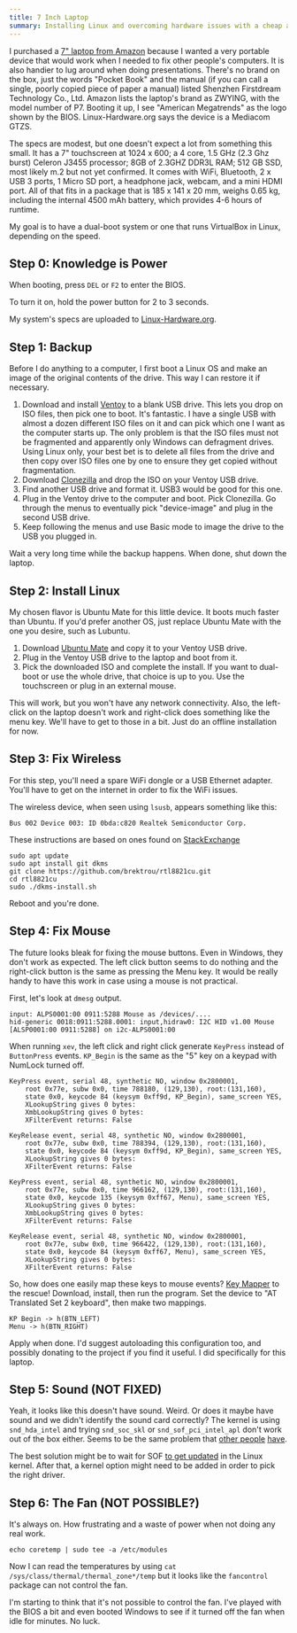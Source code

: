 ```yaml
---
title: 7 Inch Laptop
summary: Installing Linux and overcoming hardware issues with a cheap and small laptop.
---
```


I purchased a [7" laptop from Amazon](https://smile.amazon.com/gp/product/B09CQ22335/ref=ppx_yo_dt_b_asin_title_o04_s00?ie=UTF8&th=1) because I wanted a very portable device that would work when I needed to fix other people's computers. It is also handier to lug around when doing presentations. There's no brand on the box, just the words "Pocket Book" and the manual (if you can call a single, poorly copied piece of paper a manual) listed Shenzhen Firstdream Technology Co., Ltd. Amazon lists the laptop's brand as ZWYING, with the model number of P7. Booting it up, I see "American Megatrends" as the logo shown by the BIOS. Linux-Hardware.org says the device is a Mediacom GTZS.

The specs are modest, but one doesn't expect a lot from something this small. It has a 7" touchscreen at 1024 x 600; a 4 core, 1.5 GHz (2.3 Ghz burst) Celeron J3455 processor; 8GB of 2.3GHZ DDR3L RAM; 512 GB SSD, most likely m.2 but not yet confirmed. It comes with WiFi, Bluetooth, 2 x USB 3 ports, 1 Micro SD port, a headphone jack, webcam, and a mini HDMI port. All of that fits in a package that is 185 x 141 x 20 mm, weighs 0.65 kg, including the internal 4500 mAh battery, which provides 4-6 hours of runtime.

My goal is to have a dual-boot system or one that runs VirtualBox in Linux, depending on the speed.


Step 0: Knowledge is Power
--------------------------

When booting, press `DEL` or `F2` to enter the BIOS.

To turn it on, hold the power button for 2 to 3 seconds.

My system's specs are uploaded to [Linux-Hardware.org](https://linux-hardware.org/?probe=a2a881793d).


Step 1: Backup
--------------

Before I do anything to a computer, I first boot a Linux OS and make an image of the original contents of the drive. This way I can restore it if necessary.

1. Download and install [Ventoy](https://www.ventoy.net/en/download.html) to a blank USB drive. This lets you drop on ISO files, then pick one to boot. It's fantastic. I have a single USB with almost a dozen different ISO files on it and can pick which one I want as the computer starts up. The only problem is that the ISO files must not be fragmented and apparently only Windows can defragment drives. Using Linux only, your best bet is to delete all files from the drive and then copy over ISO files one by one to ensure they get copied without fragmentation.
2. Download [Clonezilla](https://clonezilla.org/downloads.php) and drop the ISO on your Ventoy USB drive.
3. Find another USB drive and format it. USB3 would be good for this one.
4. Plug in the Ventoy drive to the computer and boot. Pick Clonezilla. Go through the menus to eventually pick "device-image" and plug in the second USB drive.
5. Keep following the menus and use Basic mode to image the drive to the USB you plugged in.

Wait a very long time while the backup happens. When done, shut down the laptop.


Step 2: Install Linux
---------------------

My chosen flavor is Ubuntu Mate for this little device. It boots much faster than Ubuntu. If you'd prefer another OS, just replace Ubuntu Mate with the one you desire, such as Lubuntu.

1. Download [Ubuntu Mate](https://ubuntu-mate.org/) and copy it to your Ventoy USB drive.
2. Plug in the Ventoy USB drive to the laptop and boot from it.
3. Pick the downloaded ISO and complete the install. If you want to dual-boot or use the whole drive, that choice is up to you. Use the touchscreen or plug in an external mouse.

This will work, but you won't have any network connectivity. Also, the left-click on the laptop doesn't work and right-click does something like the menu key. We'll have to get to those in a bit. Just do an offline installation for now.


Step 3: Fix Wireless
--------------------

For this step, you'll need a spare WiFi dongle or a USB Ethernet adapter. You'll have to get on the internet in order to fix the WiFi issues.

The wireless device, when seen using `lsusb`, appears something like this:

    Bus 002 Device 003: ID 0bda:c820 Realtek Semiconductor Corp.

These instructions are based on ones found on [StackExchange](https://askubuntu.com/questions/1303035/rtl8821cu-wifi-bluetooth-usb-0bdac820)

    sudo apt update
    sudo apt install git dkms
    git clone https://github.com/brektrou/rtl8821cu.git
    cd rtl8821cu
    sudo ./dkms-install.sh

Reboot and you're done.


Step 4: Fix Mouse
-----------------

The future looks bleak for fixing the mouse buttons. Even in Windows, they don't work as expected. The left click button seems to do nothing and the right-click button is the same as pressing the Menu key. It would be really handy to have this work in case using a mouse is not practical.

First, let's look at `dmesg` output.

    input: ALPS0001:00 0911:5288 Mouse as /devices/....
    hid-generic 0018:0911:5288.0001: input,hidraw0: I2C HID v1.00 Mouse [ALSP0001:00 0911:5288] on i2c-ALPS0001:00

When running `xev`, the left click and right click generate `KeyPress` instead of `ButtonPress` events. `KP_Begin` is the same as the "5" key on a keypad with NumLock turned off.

    KeyPress event, serial 48, synthetic NO, window 0x2800001,
        root 0x77e, subw 0x0, time 788180, (129,130), root:(131,160),
        state 0x0, keycode 84 (keysym 0xff9d, KP_Begin), same_screen YES,
        XLookupString gives 0 bytes:
        XmbLookupString gives 0 bytes:
        XFilterEvent returns: False

    KeyRelease event, serial 48, synthetic NO, window 0x2800001,
        root 0x77e, subw 0x0, time 788394, (129,130), root:(131,160),
        state 0x0, keycode 84 (keysym 0xff9d, KP_Begin), same_screen YES,
        XLookupString gives 0 bytes:
        XFilterEvent returns: False

    KeyPress event, serial 48, synthetic NO, window 0x2800001,
        root 0x77e, subw 0x0, time 966162, (129,130), root:(131,160),
        state 0x0, keycode 135 (keysym 0xff67, Menu), same_screen YES,
        XLookupString gives 0 bytes:
        XmbLookupString gives 0 bytes:
        XFilterEvent returns: False

    KeyRelease event, serial 48, synthetic NO, window 0x2800001,
        root 0x77e, subw 0x0, time 966422, (129,130), root:(131,160),
        state 0x0, keycode 84 (keysym 0xff67, Menu), same_screen YES,
        XLookupString gives 0 bytes:
        XFilterEvent returns: False

So, how does one easily map these keys to mouse events? [Key Mapper](https://github.com/sezanzeb/key-mapper/) to the rescue! Download, install, then run the program. Set the device to "AT Translated Set 2 keyboard", then make two mappings.

    KP Begin -> h(BTN_LEFT)
    Menu -> h(BTN_RIGHT)

Apply when done. I'd suggest autoloading this configuration too, and possibly donating to the project if you find it useful. I did specifically for this laptop.


Step 5: Sound (NOT FIXED)
-------------------------

Yeah, it looks like this doesn't have sound. Weird. Or does it maybe have sound and we didn't identify the sound card correctly? The kernel is using `snd_hda_intel` and trying `snd_soc_skl` or `snd_sof_pci_intel_apl` don't work out of the box either. Seems to be the same problem that [other people](https://askubuntu.com/questions/1351816/intel-j3455-dummy-sound-issue-snd-intel) [have](https://forum.mxlinux.org/viewtopic.php?t=66187).

The best solution might be to wait for SOF [to get updated](https://github.com/thesofproject/linux/pull/2962) in the Linux kernel. After that, a kernel option might need to be added in order to pick the right driver.


Step 6: The Fan (NOT POSSIBLE?)
-------------------------------

It's always on. How frustrating and a waste of power when not doing any real work.

    echo coretemp | sudo tee -a /etc/modules

Now I can read the temperatures by using `cat /sys/class/thermal/thermal_zone*/temp` but it looks like the `fancontrol` package can not control the fan.

I'm starting to think that it's not possible to control the fan. I've played with the BIOS a bit and even booted Windows to see if it turned off the fan when idle for minutes. No luck.
